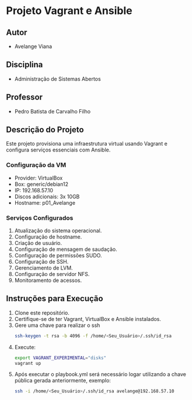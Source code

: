 # Projeto Vagrant e Ansible

## Autor
- Avelange Viana
## Disciplina
- Administração de Sistemas Abertos
## Professor
- Pedro Batista de Carvalho Filho
## Descrição do Projeto
Este projeto provisiona uma infraestrutura virtual usando Vagrant e configura serviços essenciais com Ansible.

### Configuração da VM
- Provider: VirtualBox
- Box: generic/debian12
- IP: 192.168.57.10
- Discos adicionais: 3x 10GB
- Hostname: p01_Avelange

### Serviços Configurados
1. Atualização do sistema operacional.
2. Configuração de hostname.
3. Criação de usuário.
4. Configuração de mensagem de saudação.
5. Configuração de permissões SUDO.
6. Configuração de SSH.
7. Gerenciamento de LVM.
8. Configuração de servidor NFS.
9. Monitoramento de acessos.

## Instruções para Execução
1. Clone este repositório.
2. Certifique-se de ter Vagrant, VirtualBox e Ansible instalados.
3. Gere uma chave para realizar o ssh
   ```bash
   ssh-keygen -t rsa -b 4096 -f /home/<Seu_Usuário>/.ssh/id_rsa
5. Execute:
   ```bash
   export VAGRANT_EXPERIMENTAL="disks"
   vagrant up
6. Após executar o playbook.yml será necessário logar utilizando a chave pública gerada anteriormente, exemplo:
   ```bash
   ssh -i /home/<Seu_Usuário>/.ssh/id_rsa avelange@192.168.57.10
